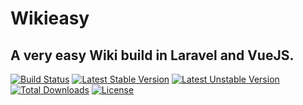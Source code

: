 # Wikieasy

## A very easy Wiki build in Laravel and VueJS.

[![Build Status](https://travis-ci.org/bradbird1990/wikeasy.svg?branch=master)](https://travis-ci.org/bradbird1990/wikeasy)
[![Latest Stable Version](https://poser.pugx.org/bradbird1990/wikeasy/version)](https://packagist.org/packages/bradbird1990/wikeasy)
[![Latest Unstable Version](https://poser.pugx.org/bradbird1990/wikeasy/v/unstable)](//packagist.org/packages/bradbird1990/wikeasy)
[![Total Downloads](https://poser.pugx.org/bradbird1990/wikeasy/downloads)](https://packagist.org/packages/bradbird1990/wikeasy)
[![License](https://poser.pugx.org/bradbird1990/wikeasy/license)](https://packagist.org/packages/bradbird1990/wikeasy)
